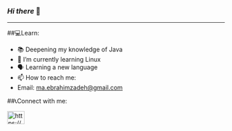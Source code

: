 ### *Hi there* 👋 
---
<!--
**maryamebrahimzade/maryamebrahimzade** is a ✨ _special_ ✨ repository because its `README.md` (this file) appears on your GitHub profile.

Here are some ideas to get you started:
-->
##:computer:Learn:
- :books: Deepening my knowledge of Java
- 🌱 I’m currently learning Linux
- :speaking_head: Learning a new language
- 📫 How to reach me:
- Email: ma.ebrahimzadeh@gmail.com

##:telephone_receiver:Connect with me:
<p align="left">
<a href="https://linkedin.com/in/maryam-ebrahimzade/" target="blank"><img align="center" src="https://raw.githubusercontent.com/rahuldkjain/github-profile-readme-generator/master/src/images/icons/Social/linked-in-alt.svg" alt="https://www.linkedin.com/in/maryam-ebrahimzade/" height="30" width="40" /></a>
</p>


